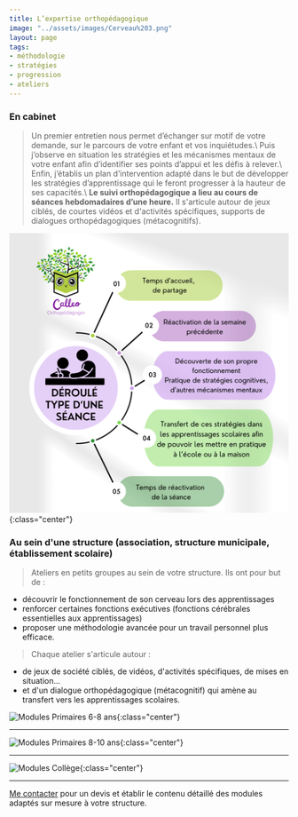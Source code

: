 ```yaml
---
title: L’expertise orthopédagogique
image: "../assets/images/Cerveau%203.png"
layout: page
tags:
- méthodologie
- stratégies
- progression
- ateliers
---
```


### En cabinet
>Un premier entretien nous permet d’échanger sur motif de votre demande, sur le parcours
de votre enfant et vos inquiétudes.\\
>Puis j’observe en situation les stratégies et les mécanismes mentaux de votre
enfant afin d’identifier ses points d’appui et les défis à relever.\\
>Enfin, j’établis un plan d’intervention adapté dans le but de développer les
stratégies d’apprentissage qui le feront progresser à la hauteur de ses capacités.\\
**Le suivi orthopédagogique a lieu au cours de séances hebdomadaires d’une heure.** Il s'articule autour de jeux ciblés, de courtes vidéos et d'activités spécifiques, supports de dialogues orthopédagogiques (métacognitifs).

<!-- #### Déroulé type d’une séance -->
![Visuel Dys](./assets/images/seance_type.png){:class="center"}



### Au sein d'une structure (association, structure municipale, établissement scolaire)

>Ateliers en petits groupes au sein de votre structure. Ils ont pour but de : 
* découvrir le fonctionnement de son cerveau lors des apprentissages
* renforcer certaines fonctions exécutives (fonctions cérébrales essentielles aux apprentissages) 
* proposer une méthodologie avancée pour un travail personnel plus efficace. 
>
>Chaque atelier s'articule autour : 
* de jeux de société ciblés, de vidéos, d'activités spécifiques, de mises en situation... 
* et d'un dialogue orthopédagogique (métacognitif) qui amène au transfert vers les apprentissages scolaires.

<!--  #### Modules Primaires 6-8 ans -->
![Modules Primaires 6-8 ans](../assets/images/ateliers_6_8_ans.png){:class="center"}

---

<!-- #### Modules Primaires 8-10 ans -->
![Modules Primaires 8-10 ans](../assets/images/ateliers_8_10_ans.png){:class="center"}

---

<!-- #### Modules Collège -->
![Modules Collège](../assets/images/ateliers_college.png){:class="center"}

---

[Me contacter]({{site.url}}{{site.baseurl}}/#contact) pour un devis et établir le contenu détaillé des modules adaptés sur mesure à votre structure.